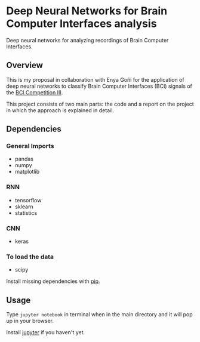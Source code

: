 # Deep Neural Networks for Brain Computer Interfaces analysis 
Deep neural networks for analyzing recordings of Brain Computer Interfaces. 

## Overview
This is my proposal in collaboration with Enya Goñi for the application of deep neural networks to classify Brain Computer Interfaces (BCI) signals of the [BCI Competition III](http://www.bbci.de/competition/iii/).  

This project consists of two main parts: the code and a report on the project in which the approach is explained in detail.

## Dependencies
### General Imports
* pandas
* numpy
* matplotlib

### RNN 
* tensorflow
* sklearn
* statistics

### CNN 
* keras

### To load the data
* scipy


Install missing dependencies with [pip](https://pip.pypa.io/en/stable/). 

## Usage

Type `jupyter notebook` in terminal when in the main directory and it will pop up in your browser.

Install [jupyter](http://jupyter.readthedocs.io/en/latest/install.html) if you haven't yet.